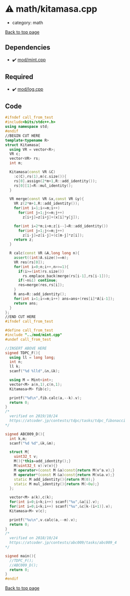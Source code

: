 <!-- mathjax config similar to math.stackexchange -->
<script type="text/javascript" async
  src="https://cdnjs.cloudflare.com/ajax/libs/mathjax/2.7.5/MathJax.js?config=TeX-MML-AM_CHTML">
</script>
<script type="text/x-mathjax-config">
  MathJax.Hub.Config({
    TeX: { equationNumbers: { autoNumber: "AMS" }},
    tex2jax: {
      inlineMath: [ ['$','$'] ],
      processEscapes: true
    },
    "HTML-CSS": { matchFontHeight: false },
    displayAlign: "left",
    displayIndent: "2em"
  });
</script>

<script type="text/javascript" src="https://cdnjs.cloudflare.com/ajax/libs/jquery/3.4.1/jquery.min.js"></script>
<script src="https://cdn.jsdelivr.net/npm/jquery-balloon-js@1.1.2/jquery.balloon.min.js" integrity="sha256-ZEYs9VrgAeNuPvs15E39OsyOJaIkXEEt10fzxJ20+2I=" crossorigin="anonymous"></script>
<script type="text/javascript" src="../../assets/js/copy-button.js"></script>
<link rel="stylesheet" href="../../assets/css/copy-button.css" />


# :warning: math/kitamasa.cpp
* category: math


[Back to top page](../../index.html)



## Dependencies
* :heavy_check_mark: [mod/mint.cpp](../mod/mint.cpp.html)


## Required
* :heavy_check_mark: [mod/log.cpp](../mod/log.cpp.html)


## Code
```cpp
#ifndef call_from_test
#include<bits/stdc++.h>
using namespace std;
#endif
//BEGIN CUT HERE
template<typename R>
struct Kitamasa{
  using VR = vector<R>;
  VR c;
  vector<VR> rs;
  int m;

  Kitamasa(const VR &C)
    :c(C),rs(1),m(c.size()){
    rs[0].assign(2*m+1,R::add_identity());
    rs[0][1]=R::mul_identity();
  }

  VR merge(const VR &x,const VR &y){
    VR z(2*m+1,R::add_identity());
    for(int i=1;i<=m;i++)
      for(int j=1;j<=m;j++)
        z[i+j]=z[i+j]+(x[i]*y[j]);

    for(int i=2*m;i>m;z[i--]=R::add_identity())
      for(int j=1;j<=m;j++)
        z[i-j]=z[i-j]+(c[m-j]*z[i]);
    return z;
  }

  R calc(const VR &A,long long n){
    assert((int)A.size()==m);
    VR res(rs[0]);
    for(int i=0;n;i++,n>>=1){
      if(i>=(int)rs.size())
        rs.emplace_back(merge(rs[i-1],rs[i-1]));
      if(~n&1) continue;
      res=merge(res,rs[i]);
    }
    R ans=R::add_identity();
    for(int i=1;i<=m;i++) ans=ans+(res[i]*A[i-1]);
    return ans;
  }
};
//END CUT HERE
#ifndef call_from_test

#define call_from_test
#include "../mod/mint.cpp"
#undef call_from_test

//INSERT ABOVE HERE
signed TDPC_F(){
  using ll = long long;
  int n;
  ll k;
  scanf("%d %lld",&n,&k);

  using M = Mint<int>;
  vector<M> a(n,1),c(n,1);
  Kitamasa<M> fib(c);

  printf("%d\n",fib.calc(a,--k).v);
  return 0;
}
/*
  verified on 2019/10/24
  https://atcoder.jp/contests/tdpc/tasks/tdpc_fibonacci
*/

signed ABC009_D(){
  int k,m;
  scanf("%d %d",&k,&m);

  struct M{
    uint32_t v;
    M(){*this=add_identity();}
    M(uint32_t v):v(v){}
    M operator+(const M &a)const{return M(v^a.v);}
    M operator*(const M &a)const{return M(v&a.v);}
    static M add_identity(){return M(0);}
    static M mul_identity(){return M(~0u);}
  };

  vector<M> a(k),c(k);
  for(int i=0;i<k;i++) scanf("%u",&a[i].v);
  for(int i=0;i<k;i++) scanf("%u",&c[k-(i+1)].v);
  Kitamasa<M> v(c);

  printf("%u\n",v.calc(a,--m).v);
  return 0;
}
/*
  verified on 2018/10/24
  https://atcoder.jp/contests/abc009/tasks/abc009_4
*/

signed main(){
  //TDPC_F();
  //ABC009_D();
  return 0;
}
#endif

```

[Back to top page](../../index.html)

